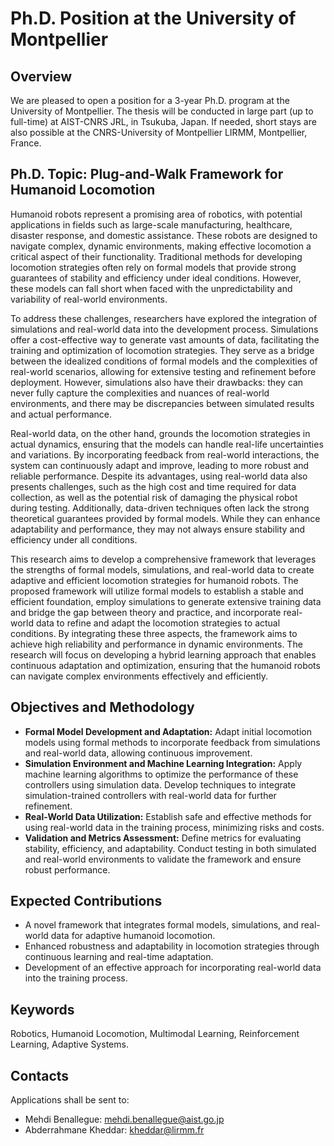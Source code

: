 # Ph.D. Position at the University of Montpellier

## Overview
We are pleased to open a position for a 3-year Ph.D. program at the University of Montpellier. The thesis will be conducted in large part (up to full-time) at AIST-CNRS JRL, in Tsukuba, Japan. If needed, short stays are also possible at the CNRS-University of Montpellier LIRMM, Montpellier, France.

## Ph.D. Topic: Plug-and-Walk Framework for Humanoid Locomotion
Humanoid robots represent a promising area of robotics, with potential applications in fields such as large-scale manufacturing, healthcare, disaster response, and domestic assistance. These robots are designed to navigate complex, dynamic environments, making effective locomotion a critical aspect of their functionality. Traditional methods for developing locomotion strategies often rely on formal models that provide strong guarantees of stability and efficiency under ideal conditions. However, these models can fall short when faced with the unpredictability and variability of real-world environments.

To address these challenges, researchers have explored the integration of simulations and real-world data into the development process. Simulations offer a cost-effective way to generate vast amounts of data, facilitating the training and optimization of locomotion strategies. They serve as a bridge between the idealized conditions of formal models and the complexities of real-world scenarios, allowing for extensive testing and refinement before deployment. However, simulations also have their drawbacks: they can never fully capture the complexities and nuances of real-world environments, and there may be discrepancies between simulated results and actual performance.

Real-world data, on the other hand, grounds the locomotion strategies in actual dynamics, ensuring that the models can handle real-life uncertainties and variations. By incorporating feedback from real-world interactions, the system can continuously adapt and improve, leading to more robust and reliable performance. Despite its advantages, using real-world data also presents challenges, such as the high cost and time required for data collection, as well as the potential risk of damaging the physical robot during testing. Additionally, data-driven techniques often lack the strong theoretical guarantees provided by formal models. While they can enhance adaptability and performance, they may not always ensure stability and efficiency under all conditions.

This research aims to develop a comprehensive framework that leverages the strengths of formal models, simulations, and real-world data to create adaptive and efficient locomotion strategies for humanoid robots. The proposed framework will utilize formal models to establish a stable and efficient foundation, employ simulations to generate extensive training data and bridge the gap between theory and practice, and incorporate real-world data to refine and adapt the locomotion strategies to actual conditions. By integrating these three aspects, the framework aims to achieve high reliability and performance in dynamic environments. The research will focus on developing a hybrid learning approach that enables continuous adaptation and optimization, ensuring that the humanoid robots can navigate complex environments effectively and efficiently.

## Objectives and Methodology
- **Formal Model Development and Adaptation:** Adapt initial locomotion models using formal methods to incorporate feedback from simulations and real-world data, allowing continuous improvement.
- **Simulation Environment and Machine Learning Integration:** Apply machine learning algorithms to optimize the performance of these controllers using simulation data. Develop techniques to integrate simulation-trained controllers with real-world data for further refinement.
- **Real-World Data Utilization:** Establish safe and effective methods for using real-world data in the training process, minimizing risks and costs.
- **Validation and Metrics Assessment:** Define metrics for evaluating stability, efficiency, and adaptability. Conduct testing in both simulated and real-world environments to validate the framework and ensure robust performance.

## Expected Contributions
- A novel framework that integrates formal models, simulations, and real-world data for adaptive humanoid locomotion.
- Enhanced robustness and adaptability in locomotion strategies through continuous learning and real-time adaptation.
- Development of an effective approach for incorporating real-world data into the training process.

## Keywords
Robotics, Humanoid Locomotion, Multimodal Learning, Reinforcement Learning, Adaptive Systems.

## Contacts
Applications shall be sent to:
- Mehdi Benallegue: [mehdi.benallegue@aist.go.jp](mailto:mehdi.benallegue@aist.go.jp)
- Abderrahmane Kheddar: [kheddar@lirmm.fr](mailto:kheddar@lirmm.fr)
